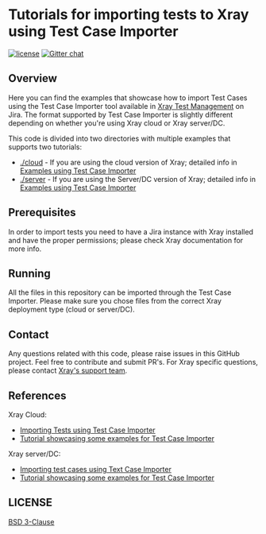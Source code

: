 # Tutorials for importing tests to Xray using Test Case Importer
[![license](https://img.shields.io/badge/License-BSD%203--Clause-green.svg)](https://opensource.org/licenses/BSD-3-Clause)
[![Gitter chat](https://badges.gitter.im/gitterHQ/gitter.png)](https://gitter.im/Xray-App/community)

## Overview
Here you can find the examples that showcase how to import Test Cases using the Test Case Importer tool available in [Xray Test Management](https://www.getxray.app/) on Jira. The format supported by Test Case Importer is slightly different depending on whether you're using Xray cloud or Xray server/DC.

This code is divided into two directories with multiple examples that supports two tutorials:
- [./cloud](cloud) - If you are using the cloud version of Xray; detailed info in [Examples using Test Case Importer](https://docs.getxray.app/display/XRAYCLOUD/Examples+using+Test+Case+Importer) 
- [./server](server) - If you are using the Server/DC version of Xray; detailed info in [Examples using Test Case Importer](https://docs.getxray.app/display/XRAY/Examples+using+Test+Case+Importer)


## Prerequisites
In order to import tests you need to have a Jira instance with Xray installed and have the proper permissions; please check Xray documentation for more info.

## Running
All the files in this repository can be imported through the Test Case Importer. Please make sure you chose files from the correct Xray deployment type (cloud or server/DC).

## Contact

Any questions related with this code, please raise issues in this GitHub project. Feel free to contribute and submit PR's.
For Xray specific questions, please contact [Xray's support team](https://jira.getxray.app/servicedesk/customer/portal/2).

## References

Xray Cloud:
- [Importing Tests using Test Case Importer](https://docs.getxray.app/display/XRAYCLOUD/Importing+Tests+using+Test+Case+Importer)
- [Tutorial showcasing some examples for Test Case Importer](https://docs.getxray.app/display/XRAYCLOUD/Examples+using+Test+Case+Importer)

Xray server/DC:
- [Importing test cases using Text Case Importer](https://docs.getxray.app/display/XRAY/Importing+test+cases+using+Test+Case+Importer)
- [Tutorial showcasing some examples for Test Case Importer](https://docs.getxray.app/display/XRAY/Examples+using+Test+Case+Importer)


## LICENSE

[BSD 3-Clause](LICENSE)

